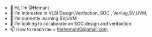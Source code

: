 - 👋 Hi, I’m @Hemant
- 👀 I’m interested in VLSI Design,Verifaction, SOC , Verilog,SV,UVM,
- 🌱 I’m currently learning SV,UVM
- 💞️ I’m looking to collaborate on SOC design and verifaction
- 📫 How to reach me = thehemant0@gmail.com

<!---
hemant7894/hemant7894 is a ✨ special ✨ repository because its `README.md` (this file) appears on your GitHub profile.
You can click the Preview link to take a look at your changes.
--->
